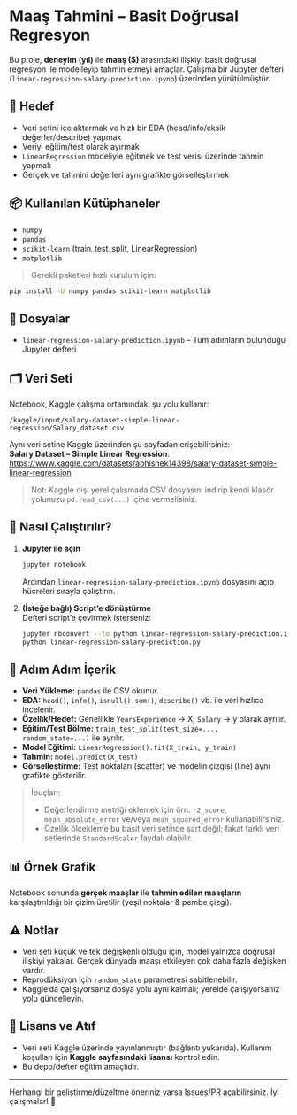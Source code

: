 # Maaş Tahmini – Basit Doğrusal Regresyon

Bu proje, **deneyim (yıl)** ile **maaş ($)** arasındaki ilişkiyi basit doğrusal regresyon ile modelleyip tahmin etmeyi amaçlar. Çalışma bir Jupyter defteri (`linear-regression-salary-prediction.ipynb`) üzerinden yürütülmüştür.

## 🎯 Hedef
- Veri setini içe aktarmak ve hızlı bir EDA (head/info/eksik değerler/describe) yapmak  
- Veriyi eğitim/test olarak ayırmak  
- `LinearRegression` modeliyle eğitmek ve test verisi üzerinde tahmin yapmak  
- Gerçek ve tahmini değerleri aynı grafikte görselleştirmek

## 📦 Kullanılan Kütüphaneler
- `numpy`
- `pandas`
- `scikit-learn` (train_test_split, LinearRegression)
- `matplotlib`

> Gerekli paketleri hızlı kurulum için:
```bash
pip install -U numpy pandas scikit-learn matplotlib
```

## 📁 Dosyalar
- `linear-regression-salary-prediction.ipynb` – Tüm adımların bulunduğu Jupyter defteri

## 🗂️ Veri Seti
Notebook, Kaggle çalışma ortamındaki şu yolu kullanır:
```
/kaggle/input/salary-dataset-simple-linear-regression/Salary_dataset.csv
```
Aynı veri setine Kaggle üzerinden şu sayfadan erişebilirsiniz:  
**Salary Dataset – Simple Linear Regression**: https://www.kaggle.com/datasets/abhishek14398/salary-dataset-simple-linear-regression

> Not: Kaggle dışı yerel çalışmada CSV dosyasını indirip kendi klasör yolunuzu `pd.read_csv(...)` içine vermelisiniz.

## 🔧 Nasıl Çalıştırılır?
1. **Jupyter ile açın**  
   ```bash
   jupyter notebook
   ```
   Ardından `linear-regression-salary-prediction.ipynb` dosyasını açıp hücreleri sırayla çalıştırın.

2. **(İsteğe bağlı) Script’e dönüştürme**  
   Defteri script’e çevirmek isterseniz:  
   ```bash
   jupyter nbconvert --to python linear-regression-salary-prediction.ipynb
   python linear-regression-salary-prediction.py
   ```

## 🧪 Adım Adım İçerik
- **Veri Yükleme:** `pandas` ile CSV okunur.
- **EDA:** `head()`, `info()`, `isnull().sum()`, `describe()` vb. ile veri hızlıca incelenir.
- **Özellik/Hedef:** Genellikle `YearsExperience` → X, `Salary` → y olarak ayrılır.
- **Eğitim/Test Bölme:** `train_test_split(test_size=..., random_state=...)` ile ayrılır.
- **Model Eğitimi:** `LinearRegression().fit(X_train, y_train)`
- **Tahmin:** `model.predict(X_test)`
- **Görselleştirme:** Test noktaları (scatter) ve modelin çizgisi (line) aynı grafikte gösterilir.

> İpuçları:
> - Değerlendirme metriği eklemek için örn. `r2_score`, `mean_absolute_error` ve/veya `mean_squared_error` kullanabilirsiniz.
> - Özellik ölçekleme bu basit veri setinde şart değil; fakat farklı veri setlerinde `StandardScaler` faydalı olabilir.

## 📊 Örnek Grafik
Notebook sonunda **gerçek maaşlar** ile **tahmin edilen maaşların** karşılaştırıldığı bir çizim üretilir (yeşil noktalar & pembe çizgi).

## ⚠️ Notlar
- Veri seti küçük ve tek değişkenli olduğu için, model yalnızca doğrusal ilişkiyi yakalar. Gerçek dünyada maaşı etkileyen çok daha fazla değişken vardır.
- Reprodüksiyon için `random_state` parametresi sabitlenebilir.
- Kaggle’da çalışıyorsanız dosya yolu aynı kalmalı; yerelde çalışıyorsanız yolu güncelleyin.

## 📜 Lisans ve Atıf
- Veri seti Kaggle üzerinde yayınlanmıştır (bağlantı yukarıda). Kullanım koşulları için **Kaggle sayfasındaki lisansı** kontrol edin.
- Bu depo/defter eğitim amaçlıdır.

---

Herhangi bir geliştirme/düzeltme öneriniz varsa Issues/PR açabilirsiniz. İyi çalışmalar! 🚀

